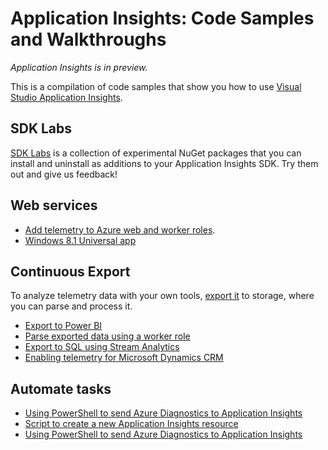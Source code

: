 <properties 
    pageTitle="Application Insights: Code samples and walkthroughs" 
    description="Samples you can adapt for your own apps." 
    services="application-insights" 
    documentationCenter="windows"
    authors="alancameronwills" 
    manager="douge"/>

<tags 
    ms.service="application-insights" 
    ms.workload="tbd" 
    ms.tgt_pltfrm="ibiza" 
    ms.devlang="na" 
    ms.topic="article" 
    ms.date="01/05/2016" 
    ms.author="awills"/>

# Application Insights: Code Samples and Walkthroughs
*Application Insights is in preview.*

This is a compilation of code samples that show you how to use [Visual Studio Application Insights](app-insights-overview.md).

## SDK Labs
[SDK Labs](https://www.myget.org/gallery/applicationinsights-sdk-labs) is a collection of experimental NuGet packages that you can install and uninstall as additions to your Application Insights SDK. Try them out and give us feedback!

## Web services
* [Add telemetry to Azure web and worker roles](https://github.com/Microsoft/ApplicationInsights-Home/tree/master/Samples/AzureEmailService).
* [Windows 8.1 Universal app](https://github.com/Microsoft/ApplicationInsights-Home/tree/master/Samples/Windows%208.1%20Universal/)

## Continuous Export
To analyze telemetry data with your own tools, [export it](app-insights-export-telemetry.md) to storage, where you can parse and process it.

* [Export to Power BI](app-insights-export-power-bi.md) 
* [Parse exported data using a worker role](app-insights-code-sample-export-telemetry-sql-database.md)
* [Export to SQL using Stream Analytics](app-insights-code-sample-export-sql-stream-analytics.md)
* [Enabling telemetry for Microsoft Dynamics CRM](app-insights-sample-mscrm.md)

## Automate tasks
* [Using PowerShell to send Azure Diagnostics to Application Insights](app-insights-powershell.md)
* [Script to create a new Application Insights resource](app-insights-powershell-script-create-resource.md)
* [Using PowerShell to send Azure Diagnostics to Application Insights](app-insights-powershell-azure-diagnostics.md)

